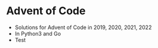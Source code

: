 # Advent of Code

- Solutions for Advent of Code in 2019, 2020, 2021, 2022
- In Python3 and Go
- Test